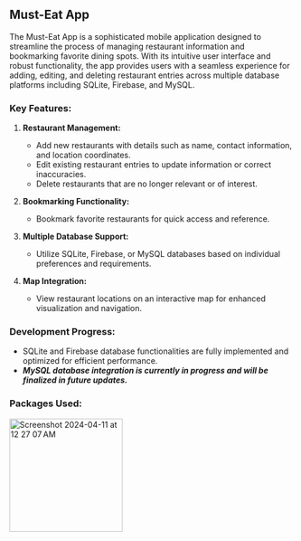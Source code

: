 ## Must-Eat App

The Must-Eat App is a sophisticated mobile application designed to streamline the process of managing restaurant information and bookmarking favorite dining spots. With its intuitive user interface and robust functionality, the app provides users with a seamless experience for adding, editing, and deleting restaurant entries across multiple database platforms including SQLite, Firebase, and MySQL.

### Key Features:

1. **Restaurant Management:**
   - Add new restaurants with details such as name, contact information, and location coordinates.
   - Edit existing restaurant entries to update information or correct inaccuracies.
   - Delete restaurants that are no longer relevant or of interest. 

2. **Bookmarking Functionality:**
   - Bookmark favorite restaurants for quick access and reference.

3. **Multiple Database Support:**
   - Utilize SQLite, Firebase, or MySQL databases based on individual preferences and requirements.

4. **Map Integration:**
   - View restaurant locations on an interactive map for enhanced visualization and navigation.


### Development Progress:

- SQLite and Firebase database functionalities are fully implemented and optimized for efficient performance.
- ***MySQL database integration is currently in progress and will be finalized in future updates.***

### Packages Used: 
<img width="200" alt="Screenshot 2024-04-11 at 12 27 07 AM" src="https://github.com/dianakim0411/MustEatPlaceProject/assets/70240772/8878a911-80f2-4ab7-8105-deed807f15d5">



